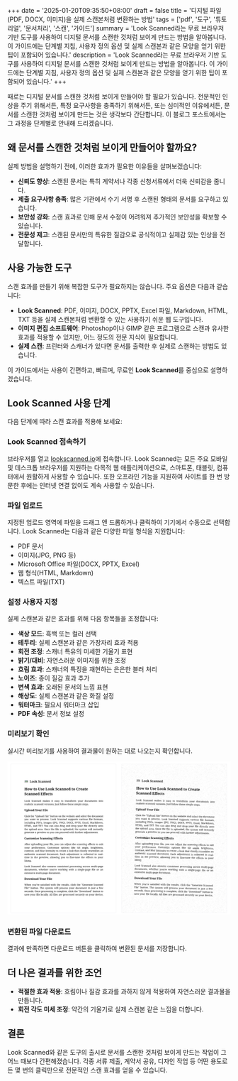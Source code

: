 +++
date = '2025-01-20T09:35:50+08:00'
draft = false
title = '디지털 파일(PDF, DOCX, 이미지)을 실제 스캔본처럼 변환하는 방법'
tags = ['pdf', '도구', '튜토리얼', '문서처리', '스캔', '가이드']
summary = 'Look Scanned라는 무료 브라우저 기반 도구를 사용하여 디지털 문서를 스캔한 것처럼 보이게 만드는 방법을 알아봅니다. 이 가이드에는 단계별 지침, 사용자 정의 옵션 및 실제 스캔본과 같은 모양을 얻기 위한 팁이 포함되어 있습니다.'
description = 'Look Scanned라는 무료 브라우저 기반 도구를 사용하여 디지털 문서를 스캔한 것처럼 보이게 만드는 방법을 알아봅니다. 이 가이드에는 단계별 지침, 사용자 정의 옵션 및 실제 스캔본과 같은 모양을 얻기 위한 팁이 포함되어 있습니다.'
+++

때로는 디지털 문서를 스캔한 것처럼 보이게 만들어야 할 필요가 있습니다. 전문적인 인상을 주기 위해서든, 특정 요구사항을 충족하기 위해서든, 또는 심미적인 이유에서든, 문서를 스캔한 것처럼 보이게 만드는 것은 생각보다 간단합니다. 이 블로그 포스트에서는 그 과정을 단계별로 안내해 드리겠습니다.

## 왜 문서를 스캔한 것처럼 보이게 만들어야 할까요?

실제 방법을 설명하기 전에, 이러한 효과가 필요한 이유들을 살펴보겠습니다:

- **신뢰도 향상**: 스캔된 문서는 특히 계약서나 각종 신청서류에서 더욱 신뢰감을 줍니다.
- **제출 요구사항 충족**: 많은 기관에서 수기 서명 후 스캔된 형태의 문서를 요구하고 있습니다.
- **보안성 강화**: 스캔 효과로 인해 문서 수정이 어려워져 추가적인 보안성을 확보할 수 있습니다.
- **전문성 제고**: 스캔된 문서만의 특유한 질감으로 공식적이고 실제감 있는 인상을 전달합니다.

## 사용 가능한 도구

스캔 효과를 만들기 위해 복잡한 도구가 필요하지는 않습니다. 주요 옵션은 다음과 같습니다:

- **Look Scanned**: PDF, 이미지, DOCX, PPTX, Excel 파일, Markdown, HTML, TXT 등을 실제 스캔본처럼 변환할 수 있는 사용하기 쉬운 웹 도구입니다.
- **이미지 편집 소프트웨어**: Photoshop이나 GIMP 같은 프로그램으로 스캔과 유사한 효과를 적용할 수 있지만, 어느 정도의 전문 지식이 필요합니다.
- **실제 스캔**: 프린터와 스캐너가 있다면 문서를 출력한 후 실제로 스캔하는 방법도 있습니다.

이 가이드에서는 사용이 간편하고, 빠르며, 무료인 **Look Scanned**를 중심으로 설명하겠습니다.

## Look Scanned 사용 단계

다음 단계에 따라 스캔 효과를 적용해 보세요:

### Look Scanned 접속하기

브라우저를 열고 [lookscanned.io](https://lookscanned.io)에 접속합니다. Look Scanned는 모든 주요 모바일 및 데스크톱 브라우저를 지원하는 다목적 웹 애플리케이션으로, 스마트폰, 태블릿, 컴퓨터에서 원활하게 사용할 수 있습니다. 또한 오프라인 기능을 지원하여 사이트를 한 번 방문한 후에는 인터넷 연결 없이도 계속 사용할 수 있습니다.

### 파일 업로드

지정된 업로드 영역에 파일을 드래그 앤 드롭하거나 클릭하여 기기에서 수동으로 선택합니다. Look Scanned는 다음과 같은 다양한 파일 형식을 지원합니다:

- PDF 문서
- 이미지(JPG, PNG 등)
- Microsoft Office 파일(DOCX, PPTX, Excel)
- 웹 형식(HTML, Markdown)
- 텍스트 파일(TXT)

### 설정 사용자 지정

실제 스캔본과 같은 효과를 위해 다음 항목들을 조정합니다:

- **색상 모드**: 흑백 또는 컬러 선택
- **테두리**: 실제 스캔본과 같은 가장자리 효과 적용
- **회전 조정**: 스캐너 특유의 미세한 기울기 표현
- **밝기/대비**: 자연스러운 이미지를 위한 조정
- **흐림 효과**: 스캐너의 특징을 재현하는 은은한 블러 처리
- **노이즈**: 종이 질감 효과 추가
- **변색 효과**: 오래된 문서의 느낌 표현
- **해상도**: 실제 스캔본과 같은 화질 설정
- **워터마크**: 필요시 워터마크 삽입
- **PDF 속성**: 문서 정보 설정

### 미리보기 확인

실시간 미리보기를 사용하여 결과물이 원하는 대로 나오는지 확인합니다.

![Look Scanned 실시간 미리보기](./look-scanned-preview.webp)

### 변환된 파일 다운로드

결과에 만족하면 다운로드 버튼을 클릭하여 변환된 문서를 저장합니다.

## 더 나은 결과를 위한 조언

- **적절한 효과 적용**: 흐림이나 질감 효과를 과하지 않게 적용하여 자연스러운 결과물을 만듭니다.
- **회전 각도 미세 조정**: 약간의 기울기로 실제 스캔본 같은 느낌을 더합니다.

## 결론

Look Scanned와 같은 도구의 출시로 문서를 스캔한 것처럼 보이게 만드는 작업이 그 어느 때보다 간편해졌습니다. 각종 서류 제출, 계약서 공유, 디자인 작업 등 어떤 용도로든 몇 번의 클릭만으로 전문적인 스캔 효과를 얻을 수 있습니다.
